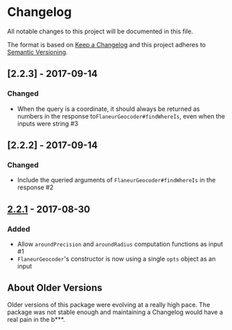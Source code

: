 # Changelog

All notable changes to this project will be documented in this file.

The format is based on [Keep a Changelog](http://keepachangelog.com/en/1.0.0/)
and this project adheres to [Semantic Versioning](http://semver.org/spec/v2.0.0.html).

## [2.2.3] - 2017-09-14

### Changed

* When the query is a coordinate, it should always be returned as numbers in the response
  to`FlaneurGeocoder#findWhereIs`, even when the inputs were string #3

## [2.2.2] - 2017-09-14

### Changed

* Include the queried arguments of `FlaneurGeocoder#findWhereIs` in the response #2

## [2.2.1] - 2017-08-30

### Added

* Allow `aroundPrecision` and `aroundRadius` computation functions as input #1
* `FlaneurGeocoder`'s constructor is now using a single `opts` object as an input

## About Older Versions

Older versions of this package were evolving at a really high pace.
The package was not stable enough and maintaining a Changelog would have a real
pain in the b***.

[2.2.1]: https://github.com/olivierlacan/keep-a-changelog/compare/v2.2.1...5db264d98c0fe1b93542bc0b0c0e0b93e2b8e47e
